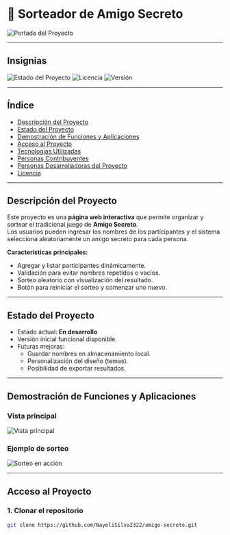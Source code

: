# 🎁 Sorteador de Amigo Secreto

![Portada del Proyecto](./assets/portada.png)

---

## Insignias

![Estado del Proyecto](https://img.shields.io/badge/estado-en%20desarrollo-yellow)
![Licencia](https://img.shields.io/badge/licencia-MIT-blue)
![Versión](https://img.shields.io/badge/versión-1.0.0-green)

---

## Índice

- [Descripción del Proyecto](#descripción-del-proyecto)
- [Estado del Proyecto](#estado-del-proyecto)
- [Demostración de Funciones y Aplicaciones](#demostración-de-funciones-y-aplicaciones)
- [Acceso al Proyecto](#acceso-al-proyecto)
- [Tecnologías Utilizadas](#tecnologías-utilizadas)
- [Personas Contribuyentes](#personas-contribuyentes)
- [Personas Desarrolladoras del Proyecto](#personas-desarrolladoras-del-proyecto)
- [Licencia](#licencia)

---

## Descripción del Proyecto

Este proyecto es una **página web interactiva** que permite organizar y sortear el tradicional juego de **Amigo Secreto**.  
Los usuarios pueden ingresar los nombres de los participantes y el sistema selecciona aleatoriamente un amigo secreto para cada persona.

**Características principales:**

- Agregar y listar participantes dinámicamente.  
- Validación para evitar nombres repetidos o vacíos.  
- Sorteo aleatorio con visualización del resultado.  
- Botón para reiniciar el sorteo y comenzar uno nuevo.  

---

## Estado del Proyecto

- Estado actual: **En desarrollo**  
- Versión inicial funcional disponible.  
- Futuras mejoras:  
  - Guardar nombres en almacenamiento local.  
  - Personalización del diseño (temas).  
  - Posibilidad de exportar resultados.  

---

## Demostración de Funciones y Aplicaciones

### Vista principal
![Vista principal](./assets/demo-vista.png)

### Ejemplo de sorteo
![Sorteo en acción](./assets/demo-sorteo.gif)

---

## Acceso al Proyecto

### 1. Clonar el repositorio
```bash
git clone https://github.com/NayeliSilva2322/amigo-secreto.git
